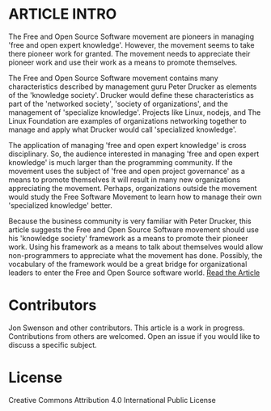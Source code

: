 # ARTICLE INTRO 

The Free and Open Source Software movement are pioneers in managing 'free and open expert knowledge'.
However, the movement seems to take there pioneer work for granted. The movement needs to appreciate their 
pioneer work and use their work as a means to promote themselves. 

The Free and Open Source Software movement contains many characteristics described by management guru Peter Drucker as 
elements of the 'knowledge society'. Drucker would define these characteristics as part of the 'networked society', 
'society of organizations', and the management of 'specialize knowledge'.  Projects like Linux, nodejs, and The Linux Foundation 
are examples of organizations networking together to manage and apply what Drucker would call 'specialized knowledge'.

The application of managing 'free and open expert knowledge' is cross disciplinary. So, the audience interested in
managing 'free and open expert knowledge' is much larger than the programming community. If the movement uses the
subject of 'free and open project governance' as a means to promote themselves it will result in many new organizations 
appreciating the movement. Perhaps, organizations outside the movement would study the Free Software Movement to learn how 
to manage their own 'specialized knowledge' better. 

Because the business community is very familiar with Peter Drucker, this article suggests the Free and Open Source Software 
movement should use his 'knowledge society' framework as a means to promote their pioneer work. Using his framework 
as a means to talk about themselves would allow non-programmers to appreciate what the movement has done. Possibly, 
the vocabulary of the framework would be a great bridge for organizational leaders to enter the Free and Open Source 
software world.  [Read the Article](article.md)

# Contributors
Jon Swenson and other contributors.
This article is a work in progress.  Contributions from others are welcomed.
Open an issue if you would like to discuss a specific subject.


# License
Creative Commons Attribution 4.0 International Public License
